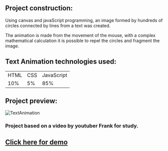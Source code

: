 ## Project construction:

Using canvas and javaScript programming, an image formed by hundreds of circles connected by lines from a text was created.

The animation is made from the movement of the mouse, with a complex mathematical calculation it is possible to repel the circles and fragment the image.


## Text Animation technologies used:

<table>
<tr>
<td> HTML </td>
<td> CSS </td>
<td> JavaScript </td>
</tr>
<tr>
<td> 10% </td>
<td> 5% </td>
<td> 85% </td>
</tr>
<table>

## Project preview:
  
  ![TextAnimation](https://user-images.githubusercontent.com/65191024/212781574-46a6870a-7dfa-476b-abd0-76ea1d3791f8.gif)

### Project based on a video by youtuber Frank for study.

## <a href="https://thiagocod.github.io/textAnimate/">Click here for demo<a>
